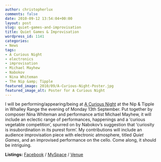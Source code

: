 ```yaml
---
author: christopherlux
comments: false
date: 2010-09-12 13:54:04+00:00
layout: post
slug: quiet-games-and-improvisation
title: Quiet Games & Improvisation
wordpress_id: 1141
categories:
- News
tags:
- A Curious Night
- electronics
- improvisation
- Michael Mayhew
- Nabokov
- Nina Whiteman
- The Nip &amp; Tipple
featured_image: 2010/09/A-Curious-Night-Poster.jpg
featured_image_alt: Poster for A Curious Night
---
```


I will be performing/appearing/being at [A Curious Night](http://www.myspace.com/acuriousnight) at the Nip & Tipple in Whalley Range the evening of Monday 13th September. Put together by composer Nina Whiteman and performance artist Michael Mayhew, it will include an eclectic range of performances, happenings and a ‘curious vegetable competition’, spurred on by Nabokov’s suggestion that ‘curiosity is insubordination in its purest form’. My contributions will include an audience improvisation piece with electronic atmosphere, titled _Quiet Games_, and an improvised performance on the cello. Come along, it should be intriguing.

**Listings:** [Facebook](http://www.facebook.com/event.php?eid=154848864530796) / [MySpace](http://events.myspace.com/Event/7051133/A-Curious-Night) / [Venue](http://www.nipandtipple.com/events/a-curious-night/)
